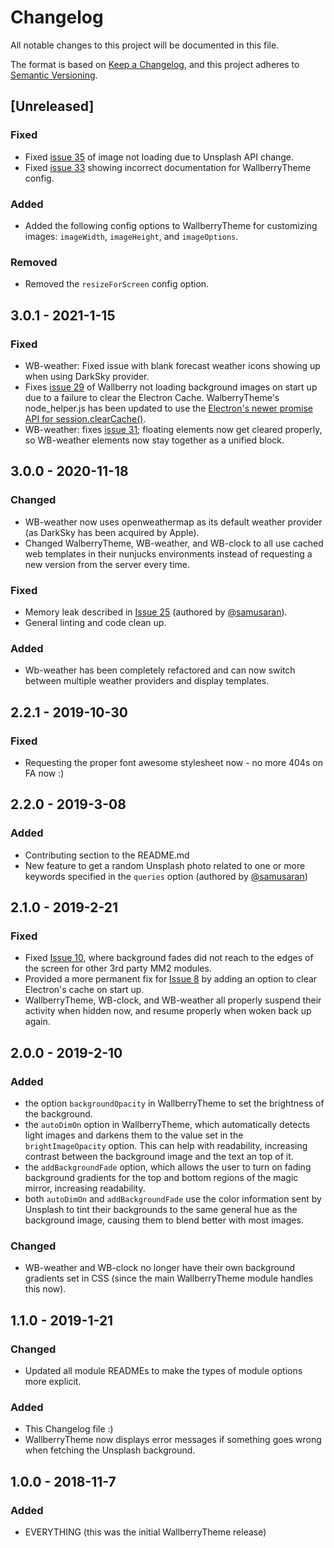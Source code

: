 # Changelog
All notable changes to this project will be documented in this file.

The format is based on [Keep a Changelog](https://keepachangelog.com/en/1.0.0/),
and this project adheres to [Semantic Versioning](https://semver.org/spec/v2.0.0.html).

## [Unreleased]
### Fixed
- Fixed [issue 35](https://github.com/delightedCrow/WallberryTheme/issues/35) of image not loading due to Unsplash API change.
- Fixed [issue 33](https://github.com/delightedCrow/WallberryTheme/issues/33) showing incorrect documentation for WallberryTheme config.

### Added
- Added the following config options to WallberryTheme for customizing images: `imageWidth`, `imageHeight`, and `imageOptions`.

### Removed
- Removed the `resizeForScreen` config option.

## 3.0.1 - 2021-1-15
### Fixed
- WB-weather: Fixed issue with blank forecast weather icons showing up when using DarkSky provider.
- Fixes [issue 29](https://github.com/delightedCrow/WallberryTheme/issues/29) of Wallberry not loading background images on start up due to a failure to clear the Electron Cache. WalberryTheme's node_helper.js has been updated to use the [Electron's newer promise API for session.clearCache()](https://github.com/electron/electron/pull/17185).
- WB-weather: fixes [issue 31](https://github.com/delightedCrow/WallberryTheme/issues/31); floating elements now get cleared properly, so WB-weather elements now stay together as a unified block.

## 3.0.0 - 2020-11-18
### Changed
- WB-weather now uses openweathermap as its default weather provider (as DarkSky has been acquired by Apple).
- Changed WalberryTheme, WB-weather, and WB-clock to all use cached web templates in their nunjucks environments instead of requesting a new version from the server every time.

### Fixed
- Memory leak described in [Issue 25](https://github.com/delightedCrow/WallberryTheme/issues/25) (authored by [@samusaran](https://github.com/samusaran)).
- General linting and code clean up.

### Added
- Wb-weather has been completely refactored and can now switch between multiple weather providers and display templates.

## 2.2.1 - 2019-10-30
### Fixed
- Requesting the proper font awesome stylesheet now - no more 404s on FA now :)

## 2.2.0 - 2019-3-08
### Added
- Contributing section to the README.md
- New feature to get a random Unsplash photo related to one or more keywords specified in the `queries` option (authored by [@samusaran](https://github.com/samusaran))

## 2.1.0 - 2019-2-21
### Fixed
- Fixed [Issue 10](https://github.com/delightedCrow/WallberryTheme/issues/10), where background fades did not reach to the edges of the screen for other 3rd party MM2 modules.
- Provided a more permanent fix for [Issue 8](https://github.com/delightedCrow/WallberryTheme/issues/8) by adding an option to clear Electron's cache on start up.
- WallberryTheme, WB-clock, and WB-weather all properly suspend their activity when hidden now, and resume properly when woken back up again.

## 2.0.0 - 2019-2-10
### Added
- the option `backgroundOpacity` in WallberryTheme to set the brightness of the background.
- the `autoDimOn` option in WallberryTheme, which automatically detects light images and darkens them to the value set in the `brightImageOpacity` option. This can help with readability, increasing contrast between the background image and the text an top of it.
- the `addBackgroundFade` option, which allows the user to turn on fading background gradients for the top and bottom regions of the magic mirror, increasing readability.
- both `autoDimOn` and `addBackgroundFade` use the color information sent by Unsplash to tint their backgrounds to the same general hue as the background image, causing them to blend better with most images.

### Changed
- WB-weather and WB-clock no longer have their own background gradients set in CSS (since the main WallberryTheme module handles this now).

## 1.1.0 - 2019-1-21
### Changed
- Updated all module READMEs to make the types of module options more explicit.

### Added
- This Changelog file :)
- WallberryTheme now displays error messages if something goes wrong when fetching the Unsplash background.

## 1.0.0 - 2018-11-7
### Added
- EVERYTHING (this was the initial WallberryTheme release)

